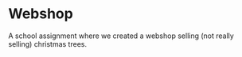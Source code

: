 # Webshop

A school assignment where we created a webshop selling (not really selling) christmas trees.
